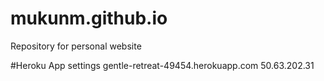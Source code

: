 # mukunm.github.io
Repository for personal website

#Heroku App settings
gentle-retreat-49454.herokuapp.com
50.63.202.31
